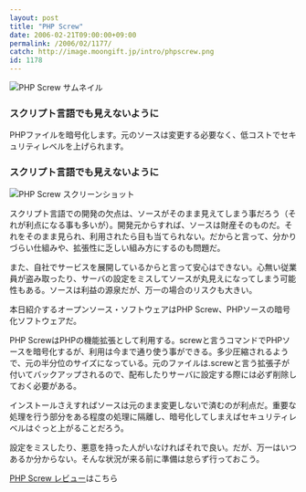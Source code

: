 ```yaml
---
layout: post
title: "PHP Screw"
date: 2006-02-21T09:00:00+09:00
permalink: /2006/02/1177/
catch: http://image.moongift.jp/intro/phpscrew.png
id: 1178
---
```

 ![PHP Screw サムネイル](http://image.moongift.jp/intro/phpscrew.t.png "PHP Screw サムネイル")
  

### スクリプト言語でも見えないように
  
PHPファイルを暗号化します。元のソースは変更する必要なく、低コストでセキュリティレベルを上げられます。  
<!--more-->  

### スクリプト言語でも見えないように
  

![PHP Screw スクリーンショット](http://image.moongift.jp/intro/phpscrew.png "PHP Screw スクリーンショット")

  

スクリプト言語での開発の欠点は、ソースがそのまま見えてしまう事だろう（それが利点になる事も多いが）。開発元からすれば、ソースは財産そのものだ。それをそのまま見られ、利用されたら目も当てられない。だからと言って、分かりづらい仕組みや、拡張性に乏しい組み方にするのも問題だ。

  

また、自社でサービスを展開しているからと言って安心はできない。心無い従業員が盗み取ったり、サーバの設定をミスしてソースが丸見えになってしまう可能性もある。ソースは利益の源泉だが、万一の場合のリスクも大きい。

  

本日紹介するオープンソース・ソフトウェアはPHP Screw、PHPソースの暗号化ソフトウェアだ。

  

PHP ScrewはPHPの機能拡張として利用する。screwと言うコマンドでPHPソースを暗号化するが、利用は今まで通り使う事ができる。多少圧縮されるようで、元の半分位のサイズになっている。元のファイルは.screwと言う拡張子が付いてバックアップされるので、配布したりサーバに設定する際には必ず削除しておく必要がある。

  

インストールさえすればソースは元のまま変更しないで済むのが利点だ。重要な処理を行う部分をある程度の処理に隔離し、暗号化してしまえばセキュリティレベルはぐっと上がることだろう。

  

設定をミスしたり、悪意を持った人がいなければそれで良い。だが、万一はいつあるか分からない。そんな状況が来る前に準備は怠らず行っておこう。

  

[PHP Screw レビュー](http://oss.moongift.jp/review/i-1180.html)はこちら

